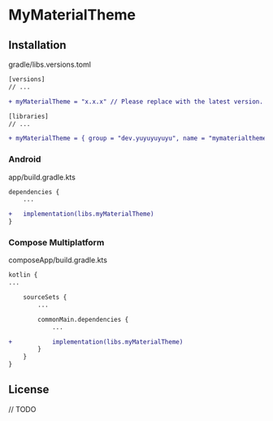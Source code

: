 # MyMaterialTheme

## Installation

gradle/libs.versions.toml

```diff
[versions]
// ...

+ myMaterialTheme = "x.x.x" // Please replace with the latest version.

[libraries]
// ...

+ myMaterialTheme = { group = "dev.yuyuyuyuyu", name = "mymaterialtheme", version.ref = "myMaterialTheme" }
```

### Android
app/build.gradle.kts
```diff
dependencies {
    ...

+   implementation(libs.myMaterialTheme)
}
```

### Compose Multiplatform
composeApp/build.gradle.kts
```diff
kotlin {
...

    sourceSets {
        ...

        commonMain.dependencies {
            ...

+           implementation(libs.myMaterialTheme)
        }
    }
}

```

## License

// TODO
